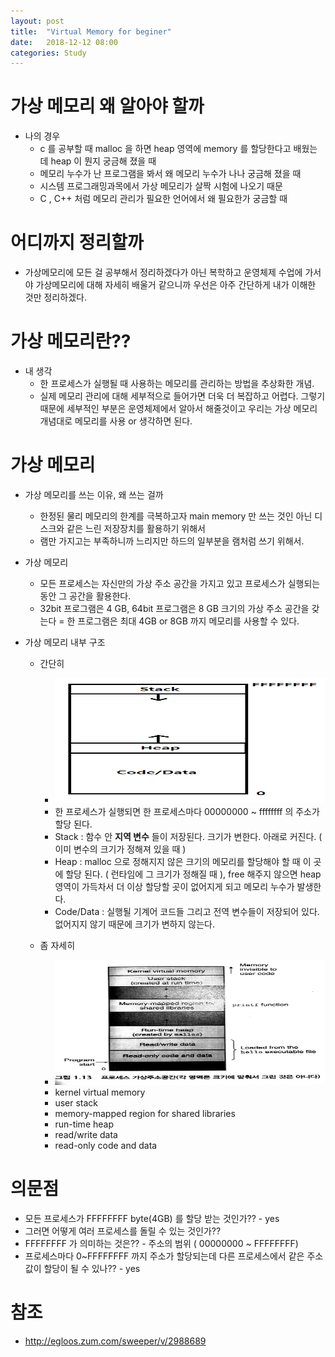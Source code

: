 ```yaml
---
layout: post
title:  "Virtual Memory for beginer"
date:   2018-12-12 08:00
categories: Study
---
```


# 가상 메모리 왜 알아야 할까

- 나의 경우
    - c 를 공부할 때 malloc 을 하면 heap 영역에 memory 를 할당한다고 배웠는데 heap 이 뭔지 궁금해 졌을 때
    - 메모리 누수가 난 프로그램을 봐서 왜 메모리 누수가 나나 궁금해 졌을 때
    - 시스템 프로그래밍과목에서 가상 메모리가 살짝 시험에 나오기 때문
    - C , C++ 처럼 메모리 관리가 필요한 언어에서 왜 필요한가 궁금할 때

# 어디까지 정리할까

- 가상메모리에 모든 걸 공부해서 정리하겠다가 아닌 복학하고 운영체제 수업에 가서야 가상메모리에 대해 자세히 배울거 같으니까 우선은 아주 간단하게 내가 이해한 것만 정리하겠다.

# 가상 메모리란??

- 내 생각
    - 한 프로세스가 실행될 때 사용하는 메모리를 관리하는 방법을 추상화한 개념.
    - 실제 메모리 관리에 대해 세부적으로 들어가면 더욱 더 복잡하고 어렵다. 그렇기 때문에 세부적인 부분은 운영체제에서 알아서 해줄것이고 우리는 가상 메모리 개념대로 메모리를 사용 or 생각하면 된다.

# 가상 메모리 

- 가상 메모리를 쓰는 이유, 왜 쓰는 걸까
    - 한정된 물리 메모리의 한계를 극복하고자 main memory 만 쓰는 것인 아닌 디스크와 같은 느린 저장장치를 활용하기 위해서
    - 램만 가지고는 부족하니까 느리지만 하드의 일부분을 램처럼 쓰기 위해서.

- 가상 메모리
    - 모든 프로세스는 자신만의 가상 주소 공간을 가지고 있고 프로세스가 실행되는 동안 그 공간을 활용한다.
    - 32bit 프로그램은 4 GB, 64bit 프로그램은 8 GB 크기의 가상 주소 공간을 갖는다 = 한 프로그램은 최대 4GB or 8GB 까지 메모리를 사용할 수 있다. 

- 가상 메모리 내부 구조
    - 간단히 
        - <img src="/resource/img/virtualmemory_beginer(1).png" width="800px" height="200px">
        - 한 프로세스가 실행되면 한 프로세스마다 00000000 ~ ffffffff 의 주소가 할당 된다.
        - Stack : 함수 안 **지역 변수** 들이 저장된다. 크기가 변한다. 아래로 커진다. ( 이미 변수의 크기가 정해져 있을 때 )
        - Heap : malloc 으로 정해지지 않은 크기의 메모리를 할당해야 할 때 이 곳에 할당 된다. ( 런타임에 그 크기가 정해질 때 ), free 해주지 않으면 heap 영역이 가득차서 더 이상 할당할 곳이 없어지게 되고 메모리 누수가 발생한다.
        - Code/Data : 실행될 기계어 코드들 그리고 전역 변수들이 저장되어 있다. 없어지지 않기 때문에 크기가 변하지 않는다. 
    
    - 좀 자세히
        - <img src="/resource/img/virtualmemory_beginer(2).jpg" width="800px" height="200px">
        - kernel virtual memory
        - user stack
        - memory-mapped region for shared libraries
        - run-time heap
        - read/write data
        - read-only code and data

# 의문점

- 모든 프로세스가 FFFFFFFF byte(4GB) 를 할당 받는 것인가?? - yes
- 그러면 어떻게 여러 프로세스를 돌릴 수 있는 것인가?? 
- FFFFFFFF 가 의미하는 것은?? - 주소의 범위 ( 00000000 ~ FFFFFFFF) 
- 프로세스마다 0~FFFFFFFF 까지 주소가 할당되는데 다른 프로세스에서 같은 주소값이 할당이 될 수 있나?? - yes

# 참조

- http://egloos.zum.com/sweeper/v/2988689